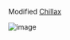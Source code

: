 Modified <a href="https://betterdiscord.app/theme/Chillax">Chillax</a>

![image](https://github.com/user-attachments/assets/174fa8a8-3b46-48de-a8c9-1c50e8bb2796)
